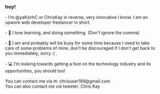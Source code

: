 <h3>hey!</h3>
- I’m @yaKsirhC or ChrisKay in reverse, very innovative I know. I am an upwork web developer freelancer in short.
<br>
<br>
- 💖 I love learning, and doing something. (Don't ignore the comma)
<br>
<br>
- 🤔 I am and probably will be busy for some time because I need to take care of some problems of mine, don't be discouraged if I don't get back to you immediately, sorry :( .
<br>
<br>
- 💻 I’m looking towards getting a foot on the technology industry and its opportunities, you should too!
<br>
<br>
You can contact me via ✉: chrisuser199@gmail.com
<br>
You can also contact me via tweeter: Chris Kay 

